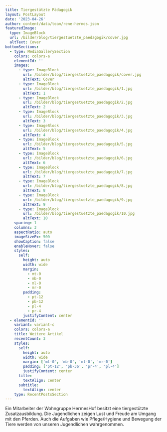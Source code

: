 ```yaml
---
title: Tiergestützte Pädagogik
layout: PostLayout
date: '2023-04-26'
author: content/data/team/rene-hermes.json
featuredImage:
  type: ImageBlock
  url: /bilder/blog/tiergestuetzte_paedagogik/cover.jpg
  altText: Cover
bottomSections:
  - type: MediaGallerySection
    colors: colors-a
    elementId: ''
    images:
      - type: ImageBlock
        url: /bilder/blog/tiergestuetzte_paedagogik/cover.jpg
        altText: Cover
      - type: ImageBlock
        url: /bilder/blog/tiergestuetzte_paedagogik/1.jpg
        altText: 1
      - type: ImageBlock
        url: /bilder/blog/tiergestuetzte_paedagogik/2.jpg
        altText: 2
      - type: ImageBlock
        url: /bilder/blog/tiergestuetzte_paedagogik/3.jpg
        altText: 3
      - type: ImageBlock
        url: /bilder/blog/tiergestuetzte_paedagogik/4.jpg
        altText: 4
      - type: ImageBlock
        url: /bilder/blog/tiergestuetzte_paedagogik/5.jpg
        altText: 5
      - type: ImageBlock
        url: /bilder/blog/tiergestuetzte_paedagogik/6.jpg
        altText: 6
      - type: ImageBlock
        url: /bilder/blog/tiergestuetzte_paedagogik/7.jpg
        altText: 7
      - type: ImageBlock
        url: /bilder/blog/tiergestuetzte_paedagogik/8.jpg
        altText: 8
      - type: ImageBlock
        url: /bilder/blog/tiergestuetzte_paedagogik/9.jpg
        altText: 9
      - type: ImageBlock
        url: /bilder/blog/tiergestuetzte_paedagogik/10.jpg
        altText: 10
    spacing: 1
    columns: 3
    aspectRatio: auto
    imageSizePx: 500
    showCaption: false
    enableHover: false
    styles:
      self:
        height: auto
        width: wide
        margin:
          - mt-0
          - mb-0
          - ml-0
          - mr-0
        padding:
          - pt-12
          - pb-12
          - pl-4
          - pr-4
        justifyContent: center
  - elementId: ''
    variant: variant-c
    colors: colors-a
    title: Weitere Artikel
    recentCount: 3
    styles:
      self:
        height: auto
        width: wide
        margin: ['mt-0', 'mb-0', 'ml-0', 'mr-0']
        padding: ['pt-12', 'pb-36', 'pr-4', 'pl-4']
        justifyContent: center
      title:
        textAlign: center
      subtitle:
        textAlign: center
    type: RecentPostsSection
---
```


Ein Mitarbeiter der Wohngruppe HermesHof besitzt eine tiergestützte Zusatzausbildung. Die Jugendlichen zeigen Lust und Freude am Umgang mit den Pferden. Auch die Aufgaben wie Pflege/Hygiene und Bewegung der Tiere werden von unseren Jugendlichen wahrgenommen.

